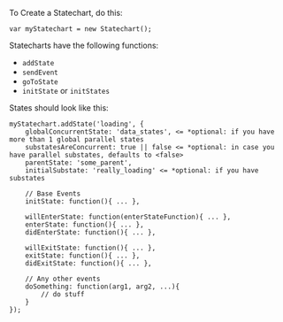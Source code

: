 To Create a Statechart, do this:

  `var myStatechart = new Statechart();`

Statecharts have the following functions:

  + `addState`
  + `sendEvent`
  + `goToState`
  + `initState` or `initStates`
  
States should look like this:
	
	myStatechart.addState('loading', {
		globalConcurrentState: 'data_states', <= *optional: if you have more than 1 global parallel states
		substatesAreConcurrent: true || false <= *optional: in case you have parallel substates, defaults to <false>
		parentState: 'some_parent',
		initialSubstate: 'really_loading' <= *optional: if you have substates
		
		// Base Events
		initState: function(){ ... },
		
		willEnterState: function(enterStateFunction){ ... },
		enterState: function(){ ... },
		didEnterState: function(){ ... },
		
		willExitState: function(){ ... },
		exitState: function(){ ... },
		didExitState: function(){ ... },
		
		// Any other events
		doSomething: function(arg1, arg2, ...){
		    // do stuff
		}
	});
